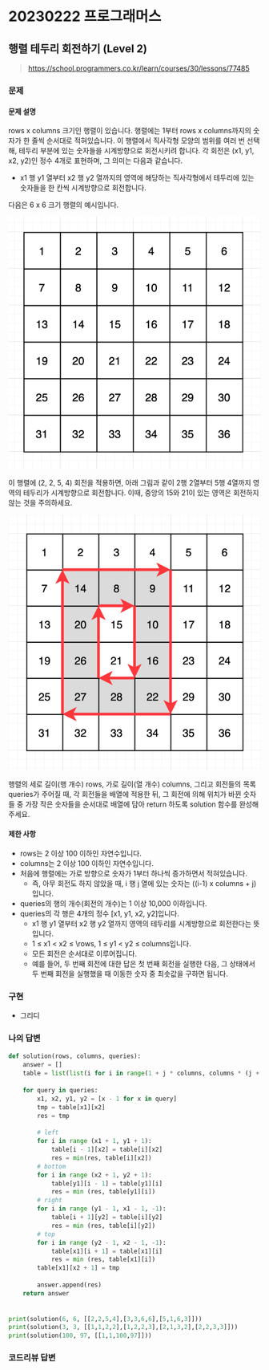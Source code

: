 # 20230222 프로그래머스

## 행렬 테두리 회전하기 (Level 2)
> https://school.programmers.co.kr/learn/courses/30/lessons/77485

### 문제
#### 문제 설명
rows x columns 크기인 행렬이 있습니다. 행렬에는 1부터 rows x columns까지의 숫자가 한 줄씩 순서대로 적혀있습니다. 이 행렬에서 직사각형 모양의 범위를 여러 번 선택해, 테두리 부분에 있는 숫자들을 시계방향으로 회전시키려 합니다. 각 회전은 (x1, y1, x2, y2)인 정수 4개로 표현하며, 그 의미는 다음과 같습니다.

- x1 행 y1 열부터 x2 행 y2 열까지의 영역에 해당하는 직사각형에서 테두리에 있는 숫자들을 한 칸씩 시계방향으로 회전합니다.

다음은 6 x 6 크기 행렬의 예시입니다.

![](image/grid_example.png)

이 행렬에 (2, 2, 5, 4) 회전을 적용하면, 아래 그림과 같이 2행 2열부터 5행 4열까지 영역의 테두리가 시계방향으로 회전합니다. 이때, 중앙의 15와 21이 있는 영역은 회전하지 않는 것을 주의하세요.

![](image/rotation_example.png)

행렬의 세로 길이(행 개수) rows, 가로 길이(열 개수) columns, 그리고 회전들의 목록 queries가 주어질 때, 각 회전들을 배열에 적용한 뒤, 그 회전에 의해 위치가 바뀐 숫자들 중 가장 작은 숫자들을 순서대로 배열에 담아 return 하도록 solution 함수를 완성해주세요.

#### 제한 사항
- rows는 2 이상 100 이하인 자연수입니다.
- columns는 2 이상 100 이하인 자연수입니다.
- 처음에 행렬에는 가로 방향으로 숫자가 1부터 하나씩 증가하면서 적혀있습니다.
  - 즉, 아무 회전도 하지 않았을 때, i 행 j 열에 있는 숫자는 ((i-1) x columns + j)입니다.
- queries의 행의 개수(회전의 개수)는 1 이상 10,000 이하입니다.
- queries의 각 행은 4개의 정수 [x1, y1, x2, y2]입니다.
  - x1 행 y1 열부터 x2 행 y2 열까지 영역의 테두리를 시계방향으로 회전한다는 뜻입니다.
  - 1 ≤ x1 < x2 ≤ \rows, 1 ≤ y1 < y2 ≤ columns입니다.
  - 모든 회전은 순서대로 이루어집니다.
  - 예를 들어, 두 번째 회전에 대한 답은 첫 번째 회전을 실행한 다음, 그 상태에서 두 번째 회전을 실행했을 때 이동한 숫자 중 최솟값을 구하면 됩니다.


### 구현
- 그리디

### 나의 답변
```python
def solution(rows, columns, queries):
    answer = []
    table = list(list(i for i in range(1 + j * columns, columns * (j + 1) + 1)) for j in range(rows))

    for query in queries:
        x1, x2, y1, y2 = [x - 1 for x in query]
        tmp = table[x1][x2]
        res = tmp

        # left
        for i in range (x1 + 1, y1 + 1):
            table[i - 1][x2] = table[i][x2]
            res = min(res, table[i][x2])
        # bottom
        for i in range (x2 + 1, y2 + 1):
            table[y1][i - 1] = table[y1][i]
            res = min (res, table[y1][i])
        # right
        for i in range (y1 - 1, x1 - 1, -1):
            table[i + 1][y2] = table[i][y2]
            res = min (res, table[i][y2])
        # top
        for i in range (y2 - 1, x2 - 1, -1):
            table[x1][i + 1] = table[x1][i]
            res = min (res, table[x1][i])
        table[x1][x2 + 1] = tmp

        answer.append(res)
    return answer


print(solution(6, 6, [[2,2,5,4],[3,3,6,6],[5,1,6,3]]))
print(solution(3, 3, [[1,1,2,2],[1,2,2,3],[2,1,3,2],[2,2,3,3]]))
print(solution(100, 97, [[1,1,100,97]]))
```

### 코드리뷰 답변
```python
```